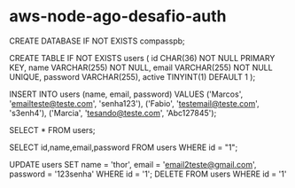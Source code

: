 # aws-node-ago-desafio-auth

CREATE DATABASE IF NOT EXISTS compasspb;

CREATE TABLE IF NOT EXISTS users (
id CHAR(36) NOT NULL PRIMARY KEY,
name VARCHAR(255) NOT NULL,
email VARCHAR(255) NOT NULL UNIQUE,
password VARCHAR(255),
active TINYINT(1) DEFAULT 1
);

INSERT INTO users (name, email, password) 
VALUES ('Marcos', 'emailteste@teste.com', 'senha123'),
       ('Fabio', 'testemail@teste.com', 's3enh4'),
       ('Marcia', 'tesando@teste.com', 'Abc127845');

SELECT * FROM users;

SELECT id,name,email,password FROM users WHERE id = "1";

UPDATE users SET name = 'thor', email = 'email2teste@gmail.com',  password = '123senha' WHERE id = '1';
DELETE FROM users WHERE id = '1'